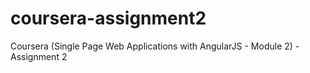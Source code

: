 # coursera-assignment2
Coursera (Single Page Web Applications with AngularJS - Module 2) - Assignment 2
